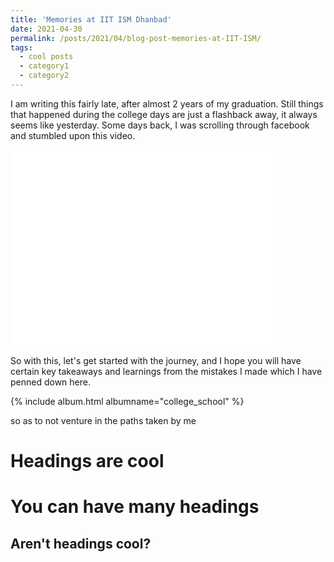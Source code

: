 ```yaml
---
title: 'Memories at IIT ISM Dhanbad'
date: 2021-04-30
permalink: /posts/2021/04/blog-post-memories-at-IIT-ISM/
tags:
  - cool posts
  - category1
  - category2
---
```


I am writing this fairly late, after almost 2 years of my graduation. Still things that happened during the college days are just a flashback away, it always seems like yesterday. Some days back, I was scrolling through facebook and stumbled upon this video.
<iframe width="420" height="315" src="../videos/upsanddowns.mp4" frameborder="0"></iframe>

So with this, let's get started with the journey, and I hope you will have certain key takeaways and learnings from the mistakes I made which I have penned down here. 

{% include album.html albumname="college_school" %}

so as to not venture in the paths taken by me 


Headings are cool
======

You can have many headings
======

Aren't headings cool?
------
